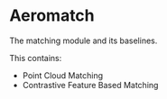 # Aeromatch

The matching module and its baselines.

This contains:
- Point Cloud Matching
- Contrastive Feature Based Matching